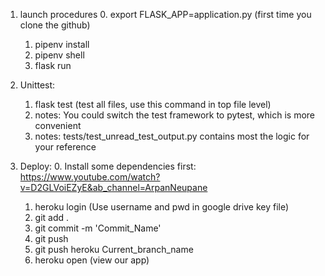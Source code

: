 1. launch procedures
    0. export FLASK_APP=application.py (first time you clone the github)
    1. pipenv install
    2. pipenv shell
    3. flask run

2. Unittest:
    1. flask test (test all files, use this command in top file level)
    2. notes: You could switch the test framework to pytest, which is more convenient
    3. notes: tests/test_unread_test_output.py contains most the logic for your reference

3. Deploy:
    0. Install some dependencies first: https://www.youtube.com/watch?v=D2GLVoiEZyE&ab_channel=ArpanNeupane
    1. heroku login (Use username and pwd in google drive key file)
    2. git add .
    3. git commit -m 'Commit_Name'
    4. git push 
    5. git push heroku Current_branch_name
    6. heroku open (view our app)